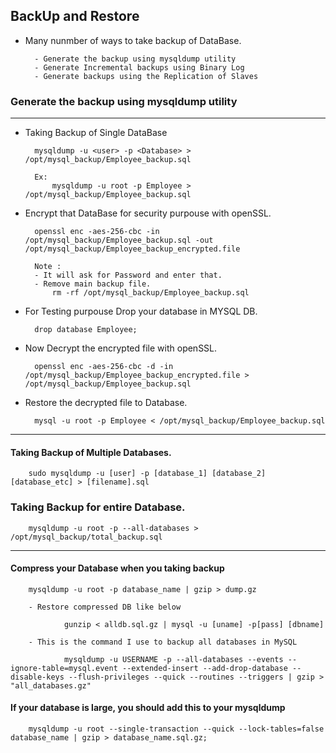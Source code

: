 ## BackUp and Restore

- Many nunmber of ways to take backup of DataBase.

        - Generate the backup using mysqldump utility
        - Generate Incremental backups using Binary Log
        - Generate backups using the Replication of Slaves
        
### Generate the backup using mysqldump utility
------

- Taking Backup of Single DataBase

        mysqldump -u <user> -p <Database> > /opt/mysql_backup/Employee_backup.sql
        
        Ex: 
            mysqldump -u root -p Employee > /opt/mysql_backup/Employee_backup.sql 
            
- Encrypt that DataBase for security purpouse with openSSL.
        
        openssl enc -aes-256-cbc -in /opt/mysql_backup/Employee_backup.sql -out /opt/mysql_backup/Employee_backup_encrypted.file

        Note : 
        - It will ask for Password and enter that. 
        - Remove main backup file.
            rm -rf /opt/mysql_backup/Employee_backup.sql
            
- For Testing purpouse Drop your database in MYSQL DB.
        
        drop database Employee;

- Now Decrypt the encrypted file with openSSL.

        openssl enc -aes-256-cbc -d -in  /opt/mysql_backup/Employee_backup_encrypted.file > /opt/mysql_backup/Employee_backup.sql
        
- Restore the decrypted file to Database.

        mysql -u root -p Employee < /opt/mysql_backup/Employee_backup.sql 
        
-----

#### Taking Backup of Multiple Databases.

        sudo mysqldump -u [user] -p [database_1] [database_2] [database_etc] > [filename].sql
    
### Taking Backup for entire Database.

        mysqldump -u root -p --all-databases > /opt/mysql_backup/total_backup.sql
        
-----

#### Compress your Database when you taking backup 


        mysqldump -u root -p database_name | gzip > dump.gz
        
        - Restore compressed DB like below
        
                gunzip < alldb.sql.gz | mysql -u [uname] -p[pass] [dbname]
                
        - This is the command I use to backup all databases in MySQL
                
                mysqldump -u USERNAME -p --all-databases --events --ignore-table=mysql.event --extended-insert --add-drop-database --disable-keys --flush-privileges --quick --routines --triggers | gzip > "all_databases.gz"
        
        
#### If your database is large, you should add this to your mysqldump


        mysqldump -u root --single-transaction --quick --lock-tables=false database_name | gzip > database_name.sql.gz;
